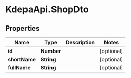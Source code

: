 # KdepaApi.ShopDto

## Properties

Name | Type | Description | Notes
------------ | ------------- | ------------- | -------------
**id** | **Number** |  | [optional] 
**shortName** | **String** |  | [optional] 
**fullName** | **String** |  | [optional] 


